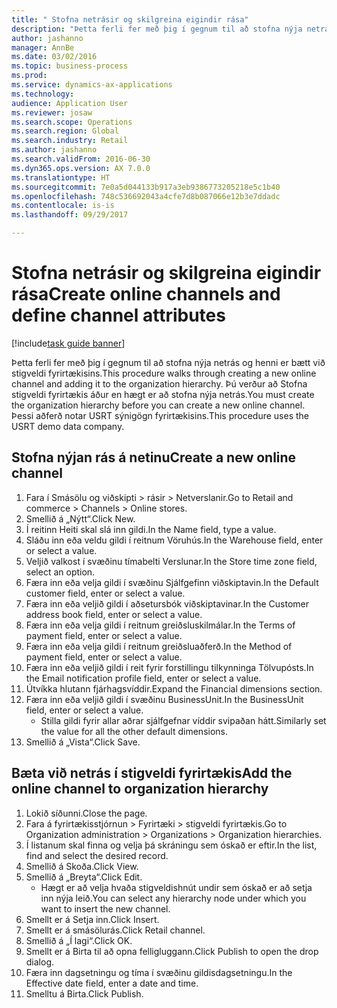 ```yaml
--- 
title: " Stofna netrásir og skilgreina eigindir rása"
description: "Þetta ferli fer með þig í gegnum til að stofna nýja netrás og henni er bætt við stigveldi fyrirtækisins."
author: jashanno
manager: AnnBe
ms.date: 03/02/2016
ms.topic: business-process
ms.prod: 
ms.service: dynamics-ax-applications
ms.technology: 
audience: Application User
ms.reviewer: josaw
ms.search.scope: Operations
ms.search.region: Global
ms.search.industry: Retail
ms.author: jashanno
ms.search.validFrom: 2016-06-30
ms.dyn365.ops.version: AX 7.0.0
ms.translationtype: HT
ms.sourcegitcommit: 7e0a5d044133b917a3eb9386773205218e5c1b40
ms.openlocfilehash: 748c536692043a4cfe7d8b087066e12b3e7ddadc
ms.contentlocale: is-is
ms.lasthandoff: 09/29/2017

---
```

# <a name="create-online-channels-and-define-channel-attributes"></a><span data-ttu-id="3c80b-103"> Stofna netrásir og skilgreina eigindir rása</span><span class="sxs-lookup"><span data-stu-id="3c80b-103">Create online channels and define channel attributes</span></span>

[!include[task guide banner](../includes/task-guide-banner.md)]

<span data-ttu-id="3c80b-104">Þetta ferli fer með þig í gegnum til að stofna nýja netrás og henni er bætt við stigveldi fyrirtækisins.</span><span class="sxs-lookup"><span data-stu-id="3c80b-104">This procedure walks through creating a new online channel and adding it to the organization hierarchy.</span></span> <span data-ttu-id="3c80b-105">Þú verður að Stofna stigveldi fyrirtækis áður en hægt er að stofna nýja netrás.</span><span class="sxs-lookup"><span data-stu-id="3c80b-105">You must create the organization hierarchy before you can create a new online channel.</span></span> <span data-ttu-id="3c80b-106">Þessi aðferð notar USRT sýnigögn fyrirtækisins.</span><span class="sxs-lookup"><span data-stu-id="3c80b-106">This procedure uses the USRT demo data company.</span></span>


## <a name="create-a-new-online-channel"></a><span data-ttu-id="3c80b-107">Stofna nýjan rás á netinu</span><span class="sxs-lookup"><span data-stu-id="3c80b-107">Create a new online channel</span></span>
1. <span data-ttu-id="3c80b-108">Fara í Smásölu og viðskipti > rásir > Netverslanir.</span><span class="sxs-lookup"><span data-stu-id="3c80b-108">Go to Retail and commerce > Channels > Online stores.</span></span>
2. <span data-ttu-id="3c80b-109">Smellið á „Nýtt“.</span><span class="sxs-lookup"><span data-stu-id="3c80b-109">Click New.</span></span>
3. <span data-ttu-id="3c80b-110">Í reitinn Heiti skal slá inn gildi.</span><span class="sxs-lookup"><span data-stu-id="3c80b-110">In the Name field, type a value.</span></span>
4. <span data-ttu-id="3c80b-111">Sláðu inn eða veldu gildi í reitnum Vöruhús.</span><span class="sxs-lookup"><span data-stu-id="3c80b-111">In the Warehouse field, enter or select a value.</span></span>
5. <span data-ttu-id="3c80b-112">Veljið valkost í svæðinu tímabelti Verslunar.</span><span class="sxs-lookup"><span data-stu-id="3c80b-112">In the Store time zone field, select an option.</span></span>
6. <span data-ttu-id="3c80b-113">Færa inn eða velja gildi í svæðinu Sjálfgefinn viðskiptavin.</span><span class="sxs-lookup"><span data-stu-id="3c80b-113">In the Default customer field, enter or select a value.</span></span>
7. <span data-ttu-id="3c80b-114">Færa inn eða veljið gildi í aðsetursbók viðskiptavinar.</span><span class="sxs-lookup"><span data-stu-id="3c80b-114">In the Customer address book field, enter or select a value.</span></span>
8. <span data-ttu-id="3c80b-115">Færa inn eða velja gildi í reitnum greiðsluskilmálar.</span><span class="sxs-lookup"><span data-stu-id="3c80b-115">In the Terms of payment field, enter or select a value.</span></span>
9. <span data-ttu-id="3c80b-116">Færa inn eða velja gildi í reitnum greiðsluaðferð.</span><span class="sxs-lookup"><span data-stu-id="3c80b-116">In the Method of payment field, enter or select a value.</span></span>
10. <span data-ttu-id="3c80b-117">Færa inn eða veljið gildi í reit fyrir forstillingu tilkynninga Tölvupósts.</span><span class="sxs-lookup"><span data-stu-id="3c80b-117">In the Email notification profile field, enter or select a value.</span></span>
11. <span data-ttu-id="3c80b-118">Útvíkka hlutann fjárhagsvíddir.</span><span class="sxs-lookup"><span data-stu-id="3c80b-118">Expand the Financial dimensions section.</span></span>
12. <span data-ttu-id="3c80b-119">Færa inn eða veljið gildi í svæðinu BusinessUnit.</span><span class="sxs-lookup"><span data-stu-id="3c80b-119">In the BusinessUnit field, enter or select a value.</span></span>
    * <span data-ttu-id="3c80b-120">Stilla gildi fyrir allar aðrar sjálfgefnar víddir svipaðan hátt.</span><span class="sxs-lookup"><span data-stu-id="3c80b-120">Similarly set the value for all the other default dimensions.</span></span>  
13. <span data-ttu-id="3c80b-121">Smellið á „Vista“.</span><span class="sxs-lookup"><span data-stu-id="3c80b-121">Click Save.</span></span>

## <a name="add-the-online-channel-to-organization-hierarchy"></a><span data-ttu-id="3c80b-122">Bæta við netrás í stigveldi fyrirtækis</span><span class="sxs-lookup"><span data-stu-id="3c80b-122">Add the online channel to organization hierarchy</span></span>
1. <span data-ttu-id="3c80b-123">Lokið síðunni.</span><span class="sxs-lookup"><span data-stu-id="3c80b-123">Close the page.</span></span>
2. <span data-ttu-id="3c80b-124">Fara á fyrirtækisstjórnun > Fyrirtæki > stigveldi fyrirtækis.</span><span class="sxs-lookup"><span data-stu-id="3c80b-124">Go to Organization administration > Organizations > Organization hierarchies.</span></span>
3. <span data-ttu-id="3c80b-125">Í listanum skal finna og velja þá skráningu sem óskað er eftir.</span><span class="sxs-lookup"><span data-stu-id="3c80b-125">In the list, find and select the desired record.</span></span>
4. <span data-ttu-id="3c80b-126">Smellið á Skoða.</span><span class="sxs-lookup"><span data-stu-id="3c80b-126">Click View.</span></span>
5. <span data-ttu-id="3c80b-127">Smellið á „Breyta“.</span><span class="sxs-lookup"><span data-stu-id="3c80b-127">Click Edit.</span></span>
    * <span data-ttu-id="3c80b-128">Hægt er að velja hvaða stigveldishnút undir sem óskað er að setja inn nýja leið.</span><span class="sxs-lookup"><span data-stu-id="3c80b-128">You can select any hierarchy node under which you want to insert the new channel.</span></span>  
6. <span data-ttu-id="3c80b-129">Smellt er á Setja inn.</span><span class="sxs-lookup"><span data-stu-id="3c80b-129">Click Insert.</span></span>
7. <span data-ttu-id="3c80b-130">Smellt er á smásölurás.</span><span class="sxs-lookup"><span data-stu-id="3c80b-130">Click Retail channel.</span></span>
8. <span data-ttu-id="3c80b-131">Smellið á „Í lagi“.</span><span class="sxs-lookup"><span data-stu-id="3c80b-131">Click OK.</span></span>
9. <span data-ttu-id="3c80b-132">Smellt er á Birta til að opna felligluggann.</span><span class="sxs-lookup"><span data-stu-id="3c80b-132">Click Publish to open the drop dialog.</span></span>
10. <span data-ttu-id="3c80b-133">Færa inn dagsetningu og tíma í svæðinu gildisdagsetningu.</span><span class="sxs-lookup"><span data-stu-id="3c80b-133">In the Effective date field, enter a date and time.</span></span>
11. <span data-ttu-id="3c80b-134">Smelltu á Birta.</span><span class="sxs-lookup"><span data-stu-id="3c80b-134">Click Publish.</span></span>


